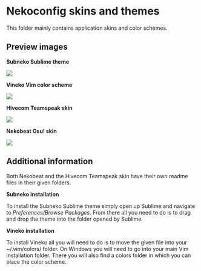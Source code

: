 # Nekoconfig skins and themes #

This folder mainly contains application skins and color schemes.

## Preview images ##

**Subneko Sublime theme**

![](https://github.com/Catlinman/Nekoconfig/blob/master/screenshots/subneko.png)

**Vineko Vim color scheme**

![](https://github.com/Catlinman/Nekoconfig/blob/master/screenshots/vineko.png)

**Hivecom Teamspeak skin**

![](https://github.com/Catlinman/Nekoconfig/blob/master/screenshots/hivecom.png)

**Nekobeat Osu! skin**

![](https://github.com/Catlinman/Nekoconfig/blob/master/screenshots/nekobeat.png)

## Additional information ##

Both Nekobeat and the Hivecom Teamspeak skin have their own readme files in their given folders.

**Subneko installation**

To install the Subneko Sublime theme simply open up Sublime and navigate to *Preferences/Browse Packages*. From there all you need to do is to drag and drop the theme into the folder opened by Sublime.

**Vineko installation**

To install Vineko all you will need to do is to move the given file into your ~/.vim/colors/ folder. On Windows you will need to go into your main Vim installation folder. There you will also find a colors folder in which you can place the color scheme.
